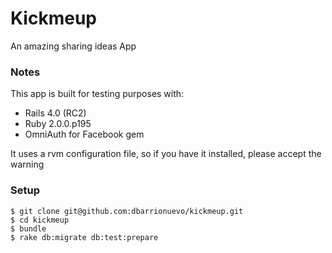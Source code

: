 # Kickmeup
An amazing sharing ideas App

### Notes
This app is built for testing purposes with:
  - Rails 4.0 (RC2)
  - Ruby 2.0.0.p195
  - OmniAuth for Facebook gem

It uses a rvm configuration file, so if you have it installed, please accept the warning

### Setup

```console
$ git clone git@github.com:dbarrionuevo/kickmeup.git
$ cd kickmeup
$ bundle
$ rake db:migrate db:test:prepare
```
